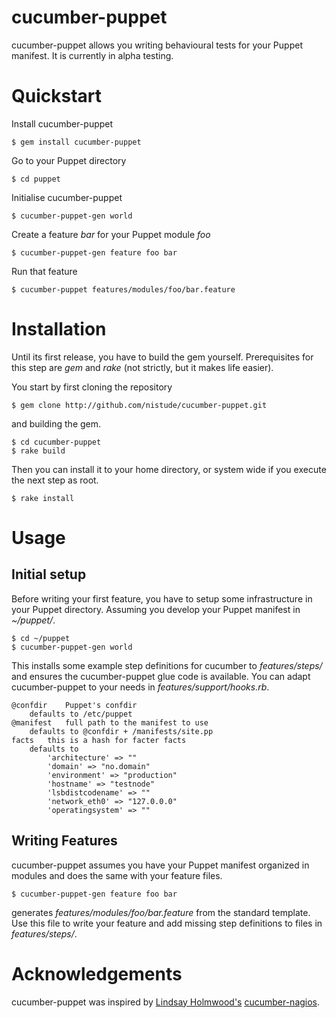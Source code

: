 # cucumber-puppet

cucumber-puppet allows you writing behavioural tests for your Puppet manifest.
It is currently in alpha testing.

# Quickstart

Install cucumber-puppet

    $ gem install cucumber-puppet

Go to your Puppet directory

    $ cd puppet

Initialise cucumber-puppet

    $ cucumber-puppet-gen world

Create a feature *bar* for your Puppet module *foo*

    $ cucumber-puppet-gen feature foo bar

Run that feature

    $ cucumber-puppet features/modules/foo/bar.feature

# Installation

Until its first release, you have to build the gem yourself. Prerequisites
for this step are *gem* and *rake* (not strictly, but it makes life easier).

You start by first cloning the repository

    $ gem clone http://github.com/nistude/cucumber-puppet.git

and building the gem.

    $ cd cucumber-puppet
    $ rake build

Then you can install it to your home directory, or system wide if you execute
the next step as root.

    $ rake install

# Usage

## Initial setup

Before writing your first feature, you have to setup some infrastructure in
your Puppet directory. Assuming you develop your Puppet manifest in *~/puppet/*.

    $ cd ~/puppet
    $ cucumber-puppet-gen world

This installs some example step definitions for cucumber to *features/steps/*
and ensures the cucumber-puppet glue code is available. You can adapt
cucumber-puppet to your needs in *features/support/hooks.rb*.

    @confdir	Puppet's confdir
		defaults to /etc/puppet
    @manifest	full path to the manifest to use
		defaults to @confdir + /manifests/site.pp
    facts	this is a hash for facter facts
		defaults to
			'architecture' => ""
			'domain' => "no.domain"
			'environment' => "production"
			'hostname' => "testnode"
			'lsbdistcodename' => ""
			'network_eth0' => "127.0.0.0"
			'operatingsystem' => ""

## Writing Features

cucumber-puppet assumes you have your Puppet manifest organized in modules and
does the same with your feature files.

    $ cucumber-puppet-gen feature foo bar

generates *features/modules/foo/bar.feature* from the standard template. Use
this file to write your feature and add missing step definitions to files in
*features/steps/*.

# Acknowledgements

cucumber-puppet was inspired by
[Lindsay Holmwood's](http://holmwood.id.au/~lindsay/)
[cucumber-nagios](http://auxesis.github.com/cucumber-nagios/).
